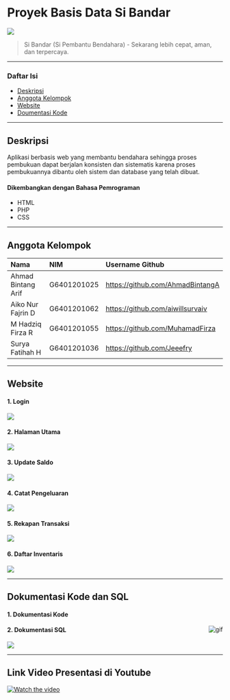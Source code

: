 # Proyek Basis Data Si Bandar

![](https://github.com/AhmadBintangA/Project-Basdat-siBandar/blob/main/1639984936681.png)

> Si Bandar (Si Pembantu Bendahara) - Sekarang lebih cepat, aman, dan terpercaya.

---

### Daftar Isi

- [Deskripsi](#deskripsi)
- [Anggota Kelompok](#anggota-kelompok)
- [Website](#website)
- [Doumentasi Kode](#dokumentasi-kode)

---

## Deskripsi

Aplikasi berbasis web yang membantu bendahara sehingga proses pembukuan dapat berjalan konsisten dan sistematis karena proses pembukuannya dibantu oleh sistem dan database yang telah dibuat.

#### Dikembangkan dengan Bahasa Pemrograman

- HTML
- PHP
- CSS

---

## Anggota Kelompok

| Nama                  | NIM           | Username Github                   |
| :-------------------- | :------------ | :-------------------------------- |
| Ahmad Bintang Arif    | G6401201025   | https://github.com/AhmadBintangA  |
| Aiko Nur Fajrin D     | G6401201062   | https://github.com/aiwillsurvaiv  |
| M Hadziq Firza R      | G6401201055   | https://github.com/MuhamadFirza   |
| Surya Fatihah H       | G6401201036   | https://github.com/Jeeefry        |

---

## Website

#### 1. Login

![](https://github.com/AhmadBintangA/Project-Basdat-siBandar/blob/main/login.jpg)

#### 2. Halaman Utama

![](https://github.com/AhmadBintangA/Project-Basdat-siBandar/blob/main/halaman-utama.png)

#### 3. Update Saldo

![](https://github.com/AhmadBintangA/Project-Basdat-siBandar/blob/main/update-saldo.png)

#### 4. Catat Pengeluaran

![](https://github.com/AhmadBintangA/Project-Basdat-siBandar/blob/main/catat-pengeluaran.png)

#### 5. Rekapan Transaksi

![](https://github.com/AhmadBintangA/Project-Basdat-siBandar/blob/main/catat%20pengeluaran%20new.png)

#### 6. Daftar Inventaris

![](https://github.com/AhmadBintangA/Project-Basdat-siBandar/blob/main/daftar%20inventaris%20new.png)

---

## Dokumentasi Kode dan SQL

#### 1. Dokumentasi Kode

<p><img align="right" alt="gif" src="https://github.com/AhmadBintangA/Project-Basdat-siBandar/blob/main/%E2%97%8F-formtransaksi.php-basdatfinal-Visual-Studio-Code-2021-12-21-16-12-30.gif" /></p>

#### 2. Dokumentasi SQL

![](https://github.com/AhmadBintangA/Project-Basdat-siBandar/blob/main/sql.png)

---

## Link Video Presentasi di Youtube
[![Watch the video](https://github.com/AhmadBintangA/Project-Basdat-siBandar/blob/main/unknown.png)](https://youtu.be/UA5dIDzlrvo)
